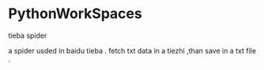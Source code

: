 # PythonWorkSpaces
tieba spider

a spider usded in baidu tieba . fetch txt data in a tiezhi ,than save in a txt file .


